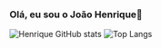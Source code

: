 ### Olá, eu sou o João Henrique👋

![Henrique GitHub stats](https://github-readme-stats.vercel.app/api?username=HenriqueArgolo&show_icons=true&theme=dracula)
![Top Langs](https://github-readme-stats.vercel.app/api/top-langs/?username=HenriqueArgolo&layout=compact)
